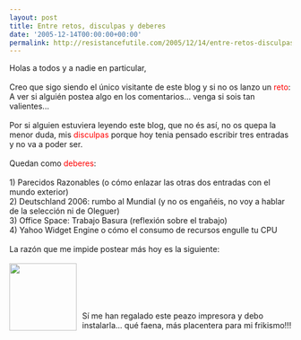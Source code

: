 ```yaml
---
layout: post
title: Entre retos, disculpas y deberes
date: '2005-12-14T00:00:00+00:00'
permalink: http://resistancefutile.com/2005/12/14/entre-retos-disculpas-y-deberes/
---
```

Holas a todos y a nadie en particular,<br /><br />Creo que sigo siendo el &#250;nico visitante de este blog y si no os lanzo un <font color="Red">reto</font>: A ver si algui&#233;n postea algo en los comentarios... venga si sois tan valientes...<br /><br />Por si alguien estuviera leyendo este blog, que no &#233;s as&#237;, no os quepa la menor duda, mis <font color="Red">disculpas</font> porque hoy tenia pensado escribir tres entradas y no va a poder ser. <br /><br />Quedan como <font color="Red">deberes</font>:<br /><br />1) Parecidos Razonables (o c&#243;mo enlazar las otras dos entradas con el mundo exterior)<br />2) Deutschland 2006: rumbo al Mundial (y no os enga&#241;&#233;is, no voy a hablar de la selecci&#243;n ni de Oleguer)<br />3) Office Space: Trabajo Basura (reflexi&#243;n sobre el trabajo)<br />4) Yahoo Widget Engine o c&#243;mo el consumo de recursos engulle tu CPU <br /><br />La raz&#243;n que me impide postear m&#225;s hoy es la siguiente:<br /><br /><a href="http://www.epson.es/cgi-bin/epson-es/showproductspecs.cgi?typo=web&#38;search=C11C567001BZ"><img style="float:left; margin:0 10px 10px 0;cursor:pointer; cursor:hand;width: 120px;" src="http://www.epson.de/fileadmin/product_images/c1100_thumb.jpg" border="0" alt="" /></a><br /><br /><br /><br /><br />S&#237; me han regalado este peazo impresora y debo instalarla... qu&#233; faena, m&#225;s placentera para mi frikismo!!!
